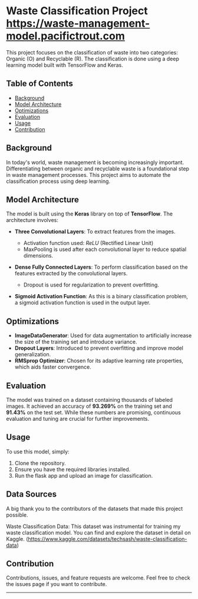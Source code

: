 # Waste Classification Project https://waste-management-model.pacifictrout.com

This project focuses on the classification of waste into two categories: Organic (O) and Recyclable (R). The classification is done using a deep learning model built with TensorFlow and Keras.

## Table of Contents

- [Background](#background)
- [Model Architecture](#model-architecture)
- [Optimizations](#optimizations)
- [Evaluation](#evaluation)
- [Usage](#usage)
- [Contribution](#contribution)

## Background

In today's world, waste management is becoming increasingly important. Differentiating between organic and recyclable waste is a foundational step in waste management processes. This project aims to automate the classification process using deep learning.

## Model Architecture

The model is built using the **Keras** library on top of **TensorFlow**. The architecture involves:

- **Three Convolutional Layers**: To extract features from the images.
  - Activation function used: *ReLU* (Rectified Linear Unit)
  - MaxPooling is used after each convolutional layer to reduce spatial dimensions.
  
- **Dense Fully Connected Layers**: To perform classification based on the features extracted by the convolutional layers.
  - Dropout is used for regularization to prevent overfitting.
  
- **Sigmoid Activation Function**: As this is a binary classification problem, a sigmoid activation function is used in the output layer.

## Optimizations

- **ImageDataGenerator**: Used for data augmentation to artificially increase the size of the training set and introduce variance.
- **Dropout Layers**: Introduced to prevent overfitting and improve model generalization.
- **RMSprop Optimizer**: Chosen for its adaptive learning rate properties, which aids faster convergence.

## Evaluation

The model was trained on a dataset containing thousands of labeled images. It achieved an accuracy of **93.269%** on the training set and **91.43%** on the test set. While these numbers are promising, continuous evaluation and tuning are crucial for further improvements.

## Usage

To use this model, simply:

1. Clone the repository.
2. Ensure you have the required libraries installed.
3. Run the flask app and upload an image for classification.


## Data Sources
A big thank you to the contributors of the datasets that made this project possible.

Waste Classification Data: This dataset was instrumental for training my waste classification model. You can find and explore the dataset in detail on Kaggle. (https://www.kaggle.com/datasets/techsash/waste-classification-data)
## Contribution

Contributions, issues, and feature requests are welcome. Feel free to check the issues page if you want to contribute.

---



